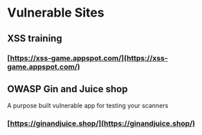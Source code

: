 # Vulnerable Sites

## XSS training

### [https://xss-game.appspot.com/](https://xss-game.appspot.com/)

## OWASP Gin and Juice shop

A purpose built vulnerable app for testing your scanners

### [https://ginandjuice.shop/](https://ginandjuice.shop/)
